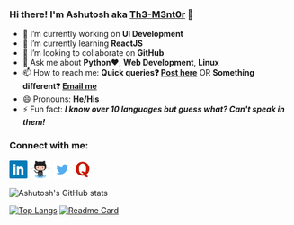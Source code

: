 ### Hi there! I'm Ashutosh aka [Th3-M3nt0r](https://ashutoshtripathy.com/) 👋 

- 🔭 I’m currently working on **UI Development**
- 🌱 I’m currently learning **ReactJS**
- 👯 I’m looking to collaborate on **GitHub** <!--- 🤔 I’m looking for help with -->
- 💬 Ask me about **Python**:heart:, **Web Development**, **Linux**
- 📫 How to reach me: **Quick queries:question: [Post here](https://github.com/Th3-M3nt0r/Th3-M3nt0r/issues)** OR **Something different:question: [Email me](mailto:standn8@gmail.com?cc=tripathyashutosh88@gmail.com)**
- 😄 Pronouns: **He/His**
- ⚡ Fun fact: ***I know over 10 languages but guess what? Can't speak in them!***
### Connect with me: 

<a href="https://www.linkedin.com/in/tripathyashutosh88/"><img height="32px" src="https://github.com/Th3-M3nt0r/Th3-M3nt0r/blob/main/assets/Linkedin-logo.png"/></a>
<a href="https://github.com/Th3-M3nt0r"><img height="32px" src="https://github.com/Th3-M3nt0r/Th3-M3nt0r/blob/main/assets/Octocat-Github-logo.png"/></a>
<a href="https://twitter.com/FueraDeNada"><img height="32px" src="https://github.com/Th3-M3nt0r/Th3-M3nt0r/blob/main/assets/Twitter-logo.png"/></a>
<a href="https://www.quora.com/profile/Ashutosh-Tripathy-10"><img height="32px" src="https://github.com/Th3-M3nt0r/Th3-M3nt0r/blob/main/assets/Quora-logo.png"/></a>


![Ashutosh's GitHub stats](https://github-readme-stats.vercel.app/api?username=Th3-M3nt0r&show_icons=true&theme=radical) 

[![Top Langs](https://github-readme-stats.vercel.app/api/top-langs/?username=Th3-M3nt0r&layout=compact&theme=radical)](https://github.com/Th3-M3nt0r/github-readme-stats)
[![Readme Card](https://github-readme-stats.vercel.app/api/pin/?username=Th3-M3nt0r&repo=Bingo-Game&theme=radical)](https://github.com/Th3-M3nt0r/Bingo-Game)
